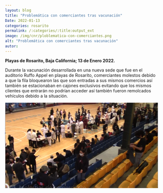 ```yaml
---
layout: blog
title: "Problemática con comerciantes tras vacunación"
Date: 2022-01-13
categories: rosarito
permalink: /:categories/:title:output_ext
image: /img/cnr/ploblematica-con-comerciantes.png
alt: "Problemática con comerciantes tras vacunación"
autor:
---
```


**Playas de Rosarito, Baja California; 13 de Enero 2022.** 

Durante la vacunación desarrollada en una nueva sede que fue en el auditorio Ruffo Appel en playas de Rosarito, comerciantes molestos debido a que la fila bloquearon las que son entradas a sus mismos comercios así también se estacionaban en cajones exclusivos evitando que los mismos clientes que entrarán no podrían acceder así también fueron remolcados vehículos debido a la situación.

<div id="carouselExampleSlidesOnly" class="carousel slide" data-ride="carousel">
  <div class="carousel-inner">
    <div class="carousel-item active">
       <img class="d-block w-100" src="/img/cnr/ploblematica-con-comerciantes.png" loading="lazy"  alt="Problemática con comerciantes tras vacunación">
    </div>
  </div>
</div>